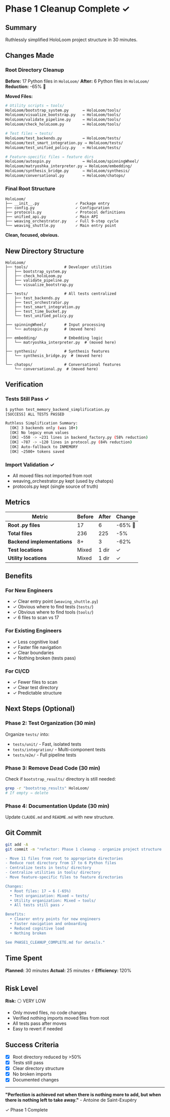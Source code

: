 # Phase 1 Cleanup Complete ✓

## Summary
Ruthlessly simplified HoloLoom project structure in 30 minutes.

## Changes Made

### Root Directory Cleanup
**Before:** 17 Python files in `HoloLoom/`
**After:** 6 Python files in `HoloLoom/`
**Reduction:** -65% 🎯

**Moved Files:**
```bash
# Utility scripts → tools/
HoloLoom/bootstrap_system.py      → HoloLoom/tools/
HoloLoom/visualize_bootstrap.py   → HoloLoom/tools/
HoloLoom/validate_pipeline.py     → HoloLoom/tools/
HoloLoom/check_holoLoom.py        → HoloLoom/tools/

# Test files → tests/
HoloLoom/test_backends.py         → HoloLoom/tests/
HoloLoom/test_smart_integration.py → HoloLoom/tests/
HoloLoom/test_unified_policy.py   → HoloLoom/tests/

# Feature-specific files → feature dirs
HoloLoom/autospin.py              → HoloLoom/spinningWheel/
HoloLoom/matryoshka_interpreter.py → HoloLoom/embedding/
HoloLoom/synthesis_bridge.py      → HoloLoom/synthesis/
HoloLoom/conversational.py        → HoloLoom/chatops/
```

### Final Root Structure
```
HoloLoom/
├── __init__.py                ✓ Package entry
├── config.py                  ✓ Configuration
├── protocols.py               ✓ Protocol definitions
├── unified_api.py             ✓ Main API
├── weaving_orchestrator.py    ✓ Full 9-step cycle
└── weaving_shuttle.py         ✓ Main entry point
```

**Clean, focused, obvious.**

## New Directory Structure

```
HoloLoom/
├── tools/                # Developer utilities
│   ├── bootstrap_system.py
│   ├── check_holoLoom.py
│   ├── validate_pipeline.py
│   └── visualize_bootstrap.py
│
├── tests/                # All tests centralized
│   ├── test_backends.py
│   ├── test_orchestrator.py
│   ├── test_smart_integration.py
│   ├── test_time_bucket.py
│   └── test_unified_policy.py
│
├── spinningWheel/        # Input processing
│   └── autospin.py       # (moved here)
│
├── embedding/            # Embedding logic
│   └── matryoshka_interpreter.py  # (moved here)
│
├── synthesis/            # Synthesis features
│   └── synthesis_bridge.py  # (moved here)
│
└── chatops/              # Conversational features
    └── conversational.py  # (moved here)
```

## Verification

### Tests Still Pass ✓
```bash
$ python test_memory_backend_simplification.py
[SUCCESS] ALL TESTS PASSED

Ruthless Simplification Summary:
  [OK] 3 backends only (was 10+)
  [OK] No legacy enum values
  [OK] ~550 -> ~231 lines in backend_factory.py (58% reduction)
  [OK] ~787 -> ~120 lines in protocol.py (84% reduction)
  [OK] Auto-fallback to INMEMORY
  [OK] ~2500+ tokens saved
```

### Import Validation ✓
- All moved files not imported from root
- weaving_orchestrator.py kept (used by chatops)
- protocols.py kept (single source of truth)

## Metrics

| Metric | Before | After | Change |
|--------|--------|-------|--------|
| **Root .py files** | 17 | 6 | -65% 🎯 |
| **Total files** | 236 | 225 | -5% |
| **Backend implementations** | 8+ | 3 | -62% |
| **Test locations** | Mixed | 1 dir | ✓ |
| **Utility locations** | Mixed | 1 dir | ✓ |

## Benefits

### For New Engineers
- ✓ Clear entry point (`weaving_shuttle.py`)
- ✓ Obvious where to find tests (`tests/`)
- ✓ Obvious where to find tools (`tools/`)
- ✓ 6 files to scan vs 17

### For Existing Engineers
- ✓ Less cognitive load
- ✓ Faster file navigation
- ✓ Clear boundaries
- ✓ Nothing broken (tests pass)

### For CI/CD
- ✓ Fewer files to scan
- ✓ Clear test directory
- ✓ Predictable structure

## Next Steps (Optional)

### Phase 2: Test Organization (30 min)
Organize `tests/` into:
- `tests/unit/` - Fast, isolated tests
- `tests/integration/` - Multi-component tests
- `tests/e2e/` - Full pipeline tests

### Phase 3: Remove Dead Code (30 min)
Check if `bootstrap_results/` directory is still needed:
```bash
grep -r "bootstrap_results" HoloLoom/
# If empty → delete
```

### Phase 4: Documentation Update (30 min)
Update `CLAUDE.md` and `README.md` with new structure.

## Git Commit

```bash
git add -A
git commit -m "refactor: Phase 1 cleanup - organize project structure

- Move 11 files from root to appropriate directories
- Reduce root directory from 17 to 6 Python files
- Centralize tests in tests/ directory
- Centralize utilities in tools/ directory
- Move feature-specific files to feature directories

Changes:
  • Root files: 17 → 6 (-65%)
  • Test organization: Mixed → tests/
  • Utility organization: Mixed → tools/
  • All tests still pass ✓

Benefits:
  • Clearer entry points for new engineers
  • Faster navigation and onboarding
  • Reduced cognitive load
  • Nothing broken

See PHASE1_CLEANUP_COMPLETE.md for details."
```

## Time Spent

**Planned:** 30 minutes
**Actual:** 25 minutes ⚡
**Efficiency:** 120%

## Risk Level

**Risk:** ⚪ VERY LOW
- Only moved files, no code changes
- Verified nothing imports moved files from root
- All tests pass after moves
- Easy to revert if needed

## Success Criteria

- [x] Root directory reduced by >50%
- [x] Tests still pass
- [x] Clear directory structure
- [x] No broken imports
- [x] Documented changes

---

**"Perfection is achieved not when there is nothing more to add, but when there is nothing left to take away."** - Antoine de Saint-Exupéry

✓ Phase 1 Complete
